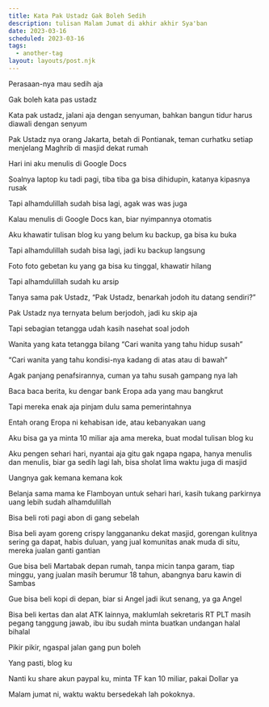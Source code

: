 ```yaml
---
title: Kata Pak Ustadz Gak Boleh Sedih
description: tulisan Malam Jumat di akhir akhir Sya'ban
date: 2023-03-16
scheduled: 2023-03-16
tags:
  - another-tag
layout: layouts/post.njk
---
```


Perasaan-nya mau sedih aja

Gak boleh kata pas ustadz

Kata pak ustadz, jalani aja dengan senyuman, bahkan bangun tidur harus diawali dengan senyum

Pak Ustadz nya orang Jakarta, betah di Pontianak, teman curhatku setiap menjelang Maghrib di masjid dekat rumah

Hari ini aku menulis di Google Docs

Soalnya laptop ku tadi pagi, tiba tiba ga bisa dihidupin, katanya kipasnya rusak

Tapi alhamdulillah sudah bisa lagi, agak was was juga

Kalau menulis di Google Docs kan, biar nyimpannya otomatis

Aku khawatir tulisan blog ku yang belum ku backup, ga bisa ku buka

Tapi alhamdulillah sudah bisa lagi, jadi ku backup langsung

Foto foto gebetan ku yang ga bisa ku tinggal, khawatir hilang

Tapi alhamdulillah sudah ku arsip

Tanya sama pak Ustadz, “Pak Ustadz, benarkah jodoh itu datang sendiri?”

Pak Ustadz nya ternyata belum berjodoh, jadi ku skip aja

Tapi sebagian tetangga udah kasih nasehat soal jodoh

Wanita yang kata tetangga bilang “Cari wanita yang tahu hidup susah”

“Cari wanita yang tahu kondisi-nya kadang di atas atau di bawah”

Agak panjang penafsirannya, cuman ya tahu susah gampang nya lah

Baca baca berita, ku dengar bank Eropa ada yang mau bangkrut

Tapi mereka enak aja pinjam dulu sama pemerintahnya

Entah orang Eropa ni kehabisan ide, atau kebanyakan uang

Aku bisa ga ya minta 10 miliar aja ama mereka, buat modal tulisan blog ku

Aku pengen sehari hari, nyantai aja gitu gak ngapa ngapa, hanya menulis dan menulis, biar ga sedih lagi lah, bisa sholat lima waktu juga di masjid

Uangnya gak kemana kemana kok

Belanja sama mama ke Flamboyan untuk sehari hari, kasih tukang parkirnya uang lebih sudah alhamdulillah

Bisa beli roti pagi abon di gang sebelah

Bisa beli ayam goreng crispy langgananku dekat masjid, gorengan kulitnya sering ga dapat, habis duluan, yang jual komunitas anak muda di situ, mereka jualan ganti gantian

Gue bisa beli Martabak depan rumah, tanpa micin tanpa garam, tiap minggu, yang jualan masih berumur 18 tahun, abangnya baru kawin di Sambas

Gue bisa beli kopi di depan, biar si Angel jadi ikut senang, ya ga Angel

Bisa beli kertas dan alat ATK lainnya, maklumlah sekretaris RT PLT masih pegang tanggung jawab, ibu ibu sudah minta buatkan undangan halal bihalal

Pikir pikir, ngaspal jalan gang pun boleh

Yang pasti, blog ku

Nanti ku share akun paypal ku, minta TF kan 10 miliar, pakai Dollar ya

Malam jumat ni, waktu waktu bersedekah lah pokoknya.
